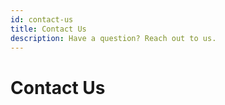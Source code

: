 ```yaml
---
id: contact-us
title: Contact Us
description: Have a question? Reach out to us.
---
```


# Contact Us